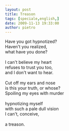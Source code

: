 ```yaml
---
layout: post
title: Treason
tags: [speciale,english,]
date: 2009-11-13 19:33:00
author: pietro
---
```

Have you got hypnotized?<br/>Haven't you realized,<br/>what have you done?<br/><br/>I can't believe my heart<br/>refuses to trust you too,<br/>and I don't want to hear.<br/><br/>Cut off my ears and nose<br/>is this your truth, or whose?<br/>Spoiling my eyes with murder<br/><br/>hypnotizing myself<br/>with such a pale dull vision<br/>I can't, conceive,<br/><br/>a treason.
